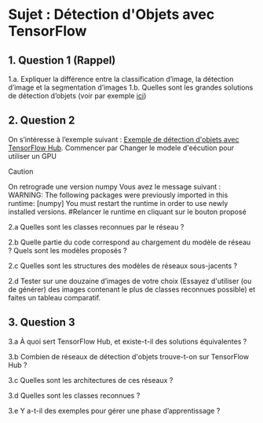 
# Sujet : Détection d'Objets avec TensorFlow

## 1. Question 1 (Rappel)

  1.a. Expliquer la différence entre la classification d’image, la détection d’image et la segmentation d’images
  1.b. Quelles sont les grandes solutions de détection d’objets (voir par exemple [ici](https://developers.arcgis.com/python/guide/how-ssd-works/))

## 2. Question 2

On s’intéresse à l’exemple suivant : [Exemple de détection d'objets avec TensorFlow Hub](https://colab.research.google.com/github/tensorflow/docs/blob/master/site/en/hub/tutorials/tf2_object_detection.ipynb). 
Commencer par Changer le modele d'eécution pour utiliser un GPU 
> [!CAUTION]
> On retrograde une version numpy 
Vous avez le message suivant : WARNING: The following packages were previously imported in this runtime:
  [numpy]
You must restart the runtime in order to use newly installed versions.
#Relancer le runtime en cliquant sur le bouton proposé




 2.a Quelles sont les classes reconnues par le réseau ?

 2.b Quelle partie du code correspond au chargement du modèle de réseau ? Quels sont les modèles proposés ?

 2.c Quelles sont les structures des modèles de réseaux sous-jacents ?

 2.d Tester sur une douzaine d’images de votre choix (Essayez d'utiliser (ou de générer)  des images contenant le plus de classes reconnues possible) et faites un tableau comparatif.

 ## 3. Question 3

 3.a À quoi sert TensorFlow Hub, et existe-t-il des solutions équivalentes ?

 3.b Combien de réseaux de détection d'objets trouve-t-on sur TensorFlow Hub ?

 3.c Quelles sont les architectures de ces réseaux ?

 3.d Quelles sont les classes reconnues ?

 3.e Y a-t-il des exemples pour gérer une phase d’apprentissage ?

